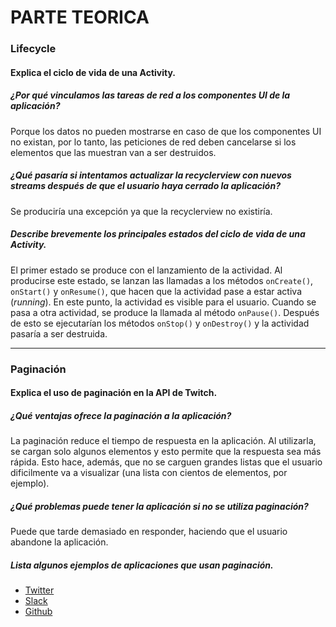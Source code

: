 # PARTE TEORICA

### Lifecycle

#### Explica el ciclo de vida de una Activity.

##### ¿Por qué vinculamos las tareas de red a los componentes UI de la aplicación?
Porque los datos no pueden mostrarse en caso de que los componentes UI no existan, por lo tanto, las peticiones de red deben cancelarse si los elementos que las muestran van a ser destruidos.

##### ¿Qué pasaría si intentamos actualizar la recyclerview con nuevos streams después de que el usuario haya cerrado la aplicación?
Se produciría una excepción ya que la recyclerview no existiría. 

##### Describe brevemente los principales estados del ciclo de vida de una Activity.
El primer estado se produce con el lanzamiento de la actividad. Al producirse este estado, se lanzan las llamadas a los métodos `onCreate()`, `onStart()` y `onResume()`, que hacen que la actividad pase a estar activa (*running*). En este punto, la actividad es visible para el usuario.
Cuando se pasa a otra actividad, se produce la llamada al método `onPause()`. Después de esto se ejecutarían los métodos `onStop()` y `onDestroy()` y la actividad pasaría a ser destruida.

---

### Paginación 

#### Explica el uso de paginación en la API de Twitch.

##### ¿Qué ventajas ofrece la paginación a la aplicación?
La paginación reduce el tiempo de respuesta en la aplicación. Al utilizarla, se cargan solo algunos elementos y esto permite que la respuesta sea más rápida. Esto hace, además, que no se carguen grandes listas que el usuario dificilmente va a visualizar (una lista con cientos de elementos, por ejemplo).

##### ¿Qué problemas puede tener la aplicación si no se utiliza paginación?
Puede que tarde demasiado en responder, haciendo que el usuario abandone la aplicación. 

##### Lista algunos ejemplos de aplicaciones que usan paginación.
- [Twitter](https://developer.twitter.com/en/docs/twitter-ads-api/pagination)
- [Slack](https://api.slack.com/docs/pagination)
- [Github](https://docs.github.com/en/free-pro-team@latest/rest/guides/traversing-with-pagination)
